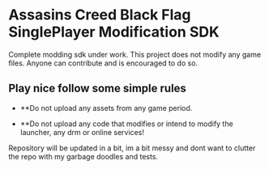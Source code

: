 # Assasins Creed Black Flag SinglePlayer Modification SDK 

Complete modding sdk under work. This project does not modify any game files. Anyone can contribute and is encouraged to do so.

## Play nice follow some simple rules

- **Do not upload any assets from any game period.

- **Do not upload any code that modifies or intend to modify the launcher, any drm or online services!

Repository will be updated in a bit, im a bit messy and dont want to clutter the repo with my garbage doodles and tests.
